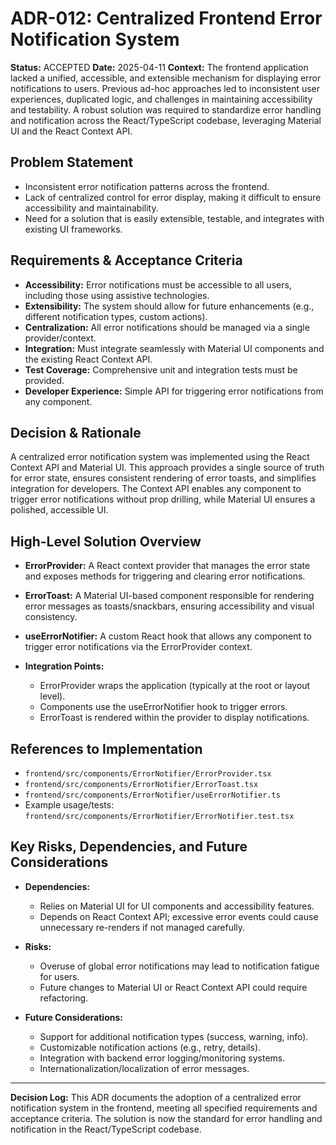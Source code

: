 # ADR-012: Centralized Frontend Error Notification System

**Status:** ACCEPTED
**Date:** 2025-04-11
**Context:**
The frontend application lacked a unified, accessible, and extensible mechanism for displaying error notifications to users. Previous ad-hoc approaches led to inconsistent user experiences, duplicated logic, and challenges in maintaining accessibility and testability. A robust solution was required to standardize error handling and notification across the React/TypeScript codebase, leveraging Material UI and the React Context API.

## Problem Statement

- Inconsistent error notification patterns across the frontend.
- Lack of centralized control for error display, making it difficult to ensure accessibility and maintainability.
- Need for a solution that is easily extensible, testable, and integrates with existing UI frameworks.

## Requirements & Acceptance Criteria

- **Accessibility:** Error notifications must be accessible to all users, including those using assistive technologies.
- **Extensibility:** The system should allow for future enhancements (e.g., different notification types, custom actions).
- **Centralization:** All error notifications should be managed via a single provider/context.
- **Integration:** Must integrate seamlessly with Material UI components and the existing React Context API.
- **Test Coverage:** Comprehensive unit and integration tests must be provided.
- **Developer Experience:** Simple API for triggering error notifications from any component.

## Decision & Rationale

A centralized error notification system was implemented using the React Context API and Material UI. This approach provides a single source of truth for error state, ensures consistent rendering of error toasts, and simplifies integration for developers. The Context API enables any component to trigger error notifications without prop drilling, while Material UI ensures a polished, accessible UI.

## High-Level Solution Overview

- **ErrorProvider:**
  A React context provider that manages the error state and exposes methods for triggering and clearing error notifications.

- **ErrorToast:**
  A Material UI-based component responsible for rendering error messages as toasts/snackbars, ensuring accessibility and visual consistency.

- **useErrorNotifier:**
  A custom React hook that allows any component to trigger error notifications via the ErrorProvider context.

- **Integration Points:**
  - ErrorProvider wraps the application (typically at the root or layout level).
  - Components use the useErrorNotifier hook to trigger errors.
  - ErrorToast is rendered within the provider to display notifications.

## References to Implementation

- `frontend/src/components/ErrorNotifier/ErrorProvider.tsx`
- `frontend/src/components/ErrorNotifier/ErrorToast.tsx`
- `frontend/src/components/ErrorNotifier/useErrorNotifier.ts`
- Example usage/tests:
  `frontend/src/components/ErrorNotifier/ErrorNotifier.test.tsx`

## Key Risks, Dependencies, and Future Considerations

- **Dependencies:**
  - Relies on Material UI for UI components and accessibility features.
  - Depends on React Context API; excessive error events could cause unnecessary re-renders if not managed carefully.

- **Risks:**
  - Overuse of global error notifications may lead to notification fatigue for users.
  - Future changes to Material UI or React Context API could require refactoring.

- **Future Considerations:**
  - Support for additional notification types (success, warning, info).
  - Customizable notification actions (e.g., retry, details).
  - Integration with backend error logging/monitoring systems.
  - Internationalization/localization of error messages.

---

**Decision Log:**
This ADR documents the adoption of a centralized error notification system in the frontend, meeting all specified requirements and acceptance criteria. The solution is now the standard for error handling and notification in the React/TypeScript codebase.
